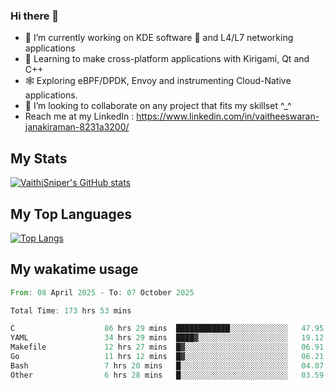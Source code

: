 ### Hi there 👋

- 🔭 I’m currently working on KDE software 💓 and L4/L7 networking applications 
- 📖 Learning to make cross-platform applications with Kirigami, Qt and C++
- 🕸️ Exploring eBPF/DPDK, Envoy and instrumenting Cloud-Native applications. 
- 👯 I’m looking to collaborate on any project that fits my skillset ^_^
- Reach me at my LinkedIn : https://www.linkedin.com/in/vaitheeswaran-janakiraman-8231a3200/

## My Stats
[![VaithiSniper's GitHub stats](https://github-readme-stats.vercel.app/api?username=VaithiSniper&hide=stars&theme=radical)](https://github.com/anuraghazra/github-readme-stats)

## My Top Languages

[![Top Langs](https://github-readme-stats.vercel.app/api/top-langs/?username=VaithiSniper&layout=compact)](https://github.com/anuraghazra/github-readme-stats)

## My wakatime usage

<!--START_SECTION:waka-->

```rust
From: 08 April 2025 - To: 07 October 2025

Total Time: 173 hrs 53 mins

C                    86 hrs 29 mins  ████████████░░░░░░░░░░░░░   47.95 %
YAML                 34 hrs 29 mins  ████▓░░░░░░░░░░░░░░░░░░░░   19.12 %
Makefile             12 hrs 27 mins  █▓░░░░░░░░░░░░░░░░░░░░░░░   06.91 %
Go                   11 hrs 12 mins  █▓░░░░░░░░░░░░░░░░░░░░░░░   06.21 %
Bash                 7 hrs 20 mins   █░░░░░░░░░░░░░░░░░░░░░░░░   04.07 %
Other                6 hrs 28 mins   █░░░░░░░░░░░░░░░░░░░░░░░░   03.59 %
```

<!--END_SECTION:waka-->
